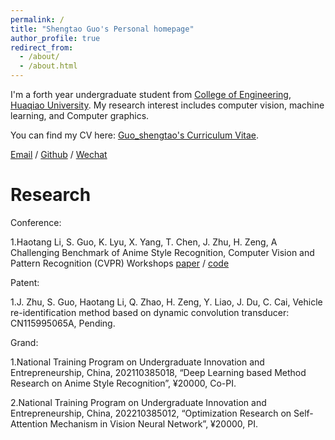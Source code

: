 ```yaml
---
permalink: /
title: "Shengtao Guo's Personal homepage"
author_profile: true
redirect_from: 
  - /about/
  - /about.html
---
```


I'm a forth year undergraduate student from [College of Engineering](https://gxy.hqu.edu.cn/), [Huaqiao University](https://www.hqu.edu.cn/). My research interest includes computer vision, machine learning, and Computer graphics.

You can find my CV here: [Guo_shengtao's Curriculum Vitae](../assets/Curriculum_Vitae.pdf).

[Email](mailto:shengtao_guo@stu.hqu.edu.cn) / [Github](https://github.com/Gsssst) / [Wechat](../images/wechat.jpg)

Research
======
Conference:
 
1.Haotang Li, S. Guo, K. Lyu, X. Yang, T. Chen, J. Zhu, H. Zeng, A Challenging Benchmark of Anime Style Recognition, Computer Vision and Pattern Recognition (CVPR) Workshops         [paper](../assets/paper.pdf) / [code](https://github.com/nkjcqvcpi/ASR) 

Patent:

1.J. Zhu, S. Guo, Haotang Li, Q. Zhao, H. Zeng, Y. Liao, J. Du, C. Cai, Vehicle re-identification method based on dynamic convolution transducer: CN115995065A, Pending.

Grand:

1.National Training Program on Undergraduate Innovation and Entrepreneurship, China, 202110385018, “Deep Learning based Method Research on Anime Style Recognition”, ¥20000, Co-PI.

2.National Training Program on Undergraduate Innovation and Entrepreneurship, China, 202210385012, “Optimization Research on Self-Attention Mechanism in Vision Neural Network”, ¥20000, PI.
